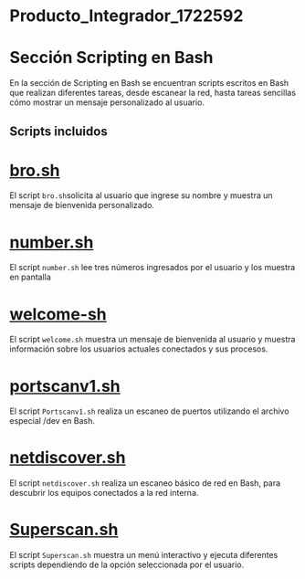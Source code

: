 # Producto_Integrador_1722592

# Sección Scripting en Bash

En la sección de Scripting en Bash se encuentran scripts escritos en Bash que realizan diferentes tareas, desde escanear la red, hasta tareas sencillas cómo mostrar un mensaje personalizado al usuario.

## Scripts incluidos

# [bro.sh](https://github.com/EFSm35/Producto_Integrador_1722592/blob/main/Scripting%20en%20Bash/bro.sh)
El script `bro.sh`solicita al usuario que ingrese su nombre y muestra un mensaje de bienvenida personalizado.

# [number.sh](https://github.com/EFSm35/Producto_Integrador_1722592/blob/main/Scripting%20en%20Bash/number.sh)
El script `number.sh` lee tres números ingresados por el usuario y los muestra en pantalla

# [welcome-sh](https://github.com/EFSm35/Producto_Integrador_1722592/blob/main/Scripting%20en%20Bash/welcome.sh)
El script `welcome.sh` muestra un mensaje de bienvenida al usuario y muestra información sobre los usuarios actuales conectados y sus procesos.

# [portscanv1.sh](https://github.com/EFSm35/Producto_Integrador_1722592/blob/main/Scripting%20en%20Bash/portscanv1.sh)
El script `Portscanv1.sh` realiza un escaneo de puertos utilizando el archivo especial /dev en Bash.

# [netdiscover.sh](https://github.com/EFSm35/Producto_Integrador_1722592/blob/main/Scripting%20en%20Bash/netdiscover.sh)
El script `netdiscover.sh` realiza un escaneo básico de red en Bash, para descubrir los equipos conectados a la red interna.

# [Superscan.sh](https://github.com/EFSm35/Producto_Integrador_1722592/blob/main/Scripting%20en%20Bash/Superscan.sh)
El script `Superscan.sh` muestra un menú interactivo y ejecuta diferentes scripts dependiendo de la opción seleccionada por el usuario.
